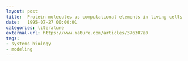 ```yaml
---
layout: post
title:  Protein molecules as computational elements in living cells
date:   1995-07-27 00:00:01
categories: literature
external-url: https://www.nature.com/articles/376307a0
tags:
- systems biology
- modeling
---
```

